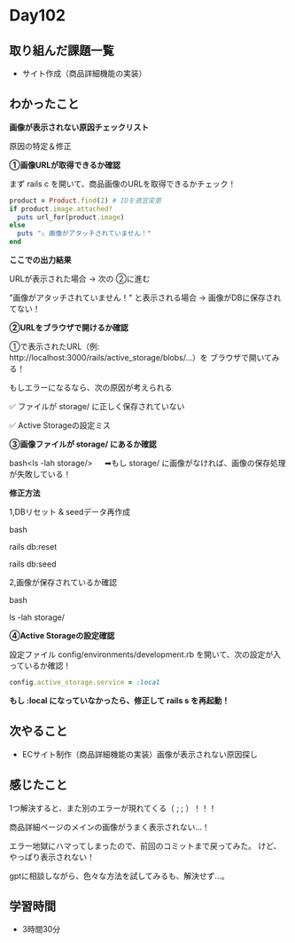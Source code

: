 # Day102
## 取り組んだ課題一覧
- サイト作成（商品詳細機能の実装）
## わかったこと
**画像が表示されない原因チェックリスト**
 
原因の特定＆修正
 
**①画像URLが取得できるか確認**
 
まず rails c を開いて、商品画像のURLを取得できるかチェック！
 
``` ruby
product = Product.find(2) # IDを適宜変更
if product.image.attached?
  puts url_for(product.image)
else
  puts "⚠️ 画像がアタッチされていません！"
end
```
**ここでの出力結果**
 
URLが表示された場合 → 次の ②に進む
 
"画像がアタッチされていません！" と表示される場合 → 画像がDBに保存されてない！
 
**②URLをブラウザで開けるか確認**
 
①で表示されたURL（例: http://localhost:3000/rails/active_storage/blobs/...）を ブラウザで開いてみる！
 
もしエラーになるなら、次の原因が考えられる
 
✅ ファイルが storage/ に正しく保存されていない
 
✅ Active Storageの設定ミス

**③画像ファイルが storage/ にあるか確認**
 
bash<ls -lah storage/>
　
➡︎もし storage/ に画像がなければ、画像の保存処理が失敗している！

**修正方法**
 
1,DBリセット & seedデータ再作成
 
bash
 
rails db:reset
 
rails db:seed
 
2,画像が保存されているか確認
 
bash
 
ls -lah storage/
 
**④Active Storageの設定確認**
 
設定ファイル config/environments/development.rb を開いて、次の設定が入っているか確認！ 
 
``` ruby
config.active_storage.service = :local
```
**もし :local になっていなかったら、修正して rails s を再起動！**
## 次やること
- ECサイト制作（商品詳細機能の実装）画像が表示されない原因探し
## 感じたこと
1つ解決すると、また別のエラーが現れてくる（ ;  ; ）！！！
 
商品詳細ページのメインの画像がうまく表示されない…！
 
エラー地獄にハマってしまったので、前回のコミットまで戻ってみた。
けど、やっぱり表示されない！
 
gptに相談しながら、色々な方法を試してみるも、解決せず...。
## 学習時間
- 3時間30分
